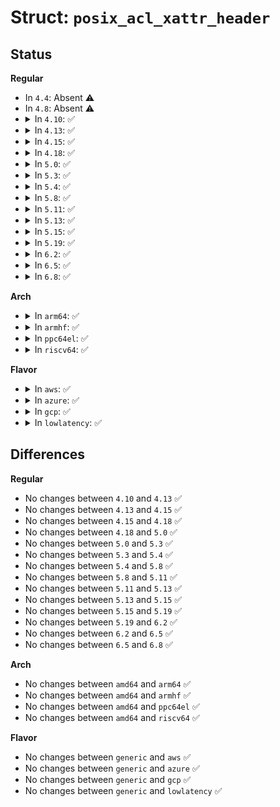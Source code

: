 # Struct: <code>posix_acl_xattr_header</code>

## Status
<b>Regular</b>
<ul>
<li>
In <code>4.4</code>: Absent ⚠️
</li>
<li>
In <code>4.8</code>: Absent ⚠️
</li>
<li>
<details>
<summary>In <code>4.10</code>: ✅</summary>

```c
struct posix_acl_xattr_header {
    __le32 a_version;
};
```
</details>
</li>
<li>
<details>
<summary>In <code>4.13</code>: ✅</summary>

```c
struct posix_acl_xattr_header {
    __le32 a_version;
};
```
</details>
</li>
<li>
<details>
<summary>In <code>4.15</code>: ✅</summary>

```c
struct posix_acl_xattr_header {
    __le32 a_version;
};
```
</details>
</li>
<li>
<details>
<summary>In <code>4.18</code>: ✅</summary>

```c
struct posix_acl_xattr_header {
    __le32 a_version;
};
```
</details>
</li>
<li>
<details>
<summary>In <code>5.0</code>: ✅</summary>

```c
struct posix_acl_xattr_header {
    __le32 a_version;
};
```
</details>
</li>
<li>
<details>
<summary>In <code>5.3</code>: ✅</summary>

```c
struct posix_acl_xattr_header {
    __le32 a_version;
};
```
</details>
</li>
<li>
<details>
<summary>In <code>5.4</code>: ✅</summary>

```c
struct posix_acl_xattr_header {
    __le32 a_version;
};
```
</details>
</li>
<li>
<details>
<summary>In <code>5.8</code>: ✅</summary>

```c
struct posix_acl_xattr_header {
    __le32 a_version;
};
```
</details>
</li>
<li>
<details>
<summary>In <code>5.11</code>: ✅</summary>

```c
struct posix_acl_xattr_header {
    __le32 a_version;
};
```
</details>
</li>
<li>
<details>
<summary>In <code>5.13</code>: ✅</summary>

```c
struct posix_acl_xattr_header {
    __le32 a_version;
};
```
</details>
</li>
<li>
<details>
<summary>In <code>5.15</code>: ✅</summary>

```c
struct posix_acl_xattr_header {
    __le32 a_version;
};
```
</details>
</li>
<li>
<details>
<summary>In <code>5.19</code>: ✅</summary>

```c
struct posix_acl_xattr_header {
    __le32 a_version;
};
```
</details>
</li>
<li>
<details>
<summary>In <code>6.2</code>: ✅</summary>

```c
struct posix_acl_xattr_header {
    __le32 a_version;
};
```
</details>
</li>
<li>
<details>
<summary>In <code>6.5</code>: ✅</summary>

```c
struct posix_acl_xattr_header {
    __le32 a_version;
};
```
</details>
</li>
<li>
<details>
<summary>In <code>6.8</code>: ✅</summary>

```c
struct posix_acl_xattr_header {
    __le32 a_version;
};
```
</details>
</li>
</ul>
<b>Arch</b>
<ul>
<li>
<details>
<summary>In <code>arm64</code>: ✅</summary>

```c
struct posix_acl_xattr_header {
    __le32 a_version;
};
```
</details>
</li>
<li>
<details>
<summary>In <code>armhf</code>: ✅</summary>

```c
struct posix_acl_xattr_header {
    __le32 a_version;
};
```
</details>
</li>
<li>
<details>
<summary>In <code>ppc64el</code>: ✅</summary>

```c
struct posix_acl_xattr_header {
    __le32 a_version;
};
```
</details>
</li>
<li>
<details>
<summary>In <code>riscv64</code>: ✅</summary>

```c
struct posix_acl_xattr_header {
    __le32 a_version;
};
```
</details>
</li>
</ul>
<b>Flavor</b>
<ul>
<li>
<details>
<summary>In <code>aws</code>: ✅</summary>

```c
struct posix_acl_xattr_header {
    __le32 a_version;
};
```
</details>
</li>
<li>
<details>
<summary>In <code>azure</code>: ✅</summary>

```c
struct posix_acl_xattr_header {
    __le32 a_version;
};
```
</details>
</li>
<li>
<details>
<summary>In <code>gcp</code>: ✅</summary>

```c
struct posix_acl_xattr_header {
    __le32 a_version;
};
```
</details>
</li>
<li>
<details>
<summary>In <code>lowlatency</code>: ✅</summary>

```c
struct posix_acl_xattr_header {
    __le32 a_version;
};
```
</details>
</li>
</ul>

## Differences
<b>Regular</b>
<ul>
<li>
No changes between <code>4.10</code> and <code>4.13</code> ✅
</li>
<li>
No changes between <code>4.13</code> and <code>4.15</code> ✅
</li>
<li>
No changes between <code>4.15</code> and <code>4.18</code> ✅
</li>
<li>
No changes between <code>4.18</code> and <code>5.0</code> ✅
</li>
<li>
No changes between <code>5.0</code> and <code>5.3</code> ✅
</li>
<li>
No changes between <code>5.3</code> and <code>5.4</code> ✅
</li>
<li>
No changes between <code>5.4</code> and <code>5.8</code> ✅
</li>
<li>
No changes between <code>5.8</code> and <code>5.11</code> ✅
</li>
<li>
No changes between <code>5.11</code> and <code>5.13</code> ✅
</li>
<li>
No changes between <code>5.13</code> and <code>5.15</code> ✅
</li>
<li>
No changes between <code>5.15</code> and <code>5.19</code> ✅
</li>
<li>
No changes between <code>5.19</code> and <code>6.2</code> ✅
</li>
<li>
No changes between <code>6.2</code> and <code>6.5</code> ✅
</li>
<li>
No changes between <code>6.5</code> and <code>6.8</code> ✅
</li>
</ul>
<b>Arch</b>
<ul>
<li>
No changes between <code>amd64</code> and <code>arm64</code> ✅
</li>
<li>
No changes between <code>amd64</code> and <code>armhf</code> ✅
</li>
<li>
No changes between <code>amd64</code> and <code>ppc64el</code> ✅
</li>
<li>
No changes between <code>amd64</code> and <code>riscv64</code> ✅
</li>
</ul>
<b>Flavor</b>
<ul>
<li>
No changes between <code>generic</code> and <code>aws</code> ✅
</li>
<li>
No changes between <code>generic</code> and <code>azure</code> ✅
</li>
<li>
No changes between <code>generic</code> and <code>gcp</code> ✅
</li>
<li>
No changes between <code>generic</code> and <code>lowlatency</code> ✅
</li>
</ul>
